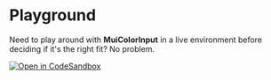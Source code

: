 # Playground

Need to play around with **MuiColorInput** in a live environment before deciding if it's the right fit? No problem.

[![Open in CodeSandbox](https://codesandbox.io/static/img/play-codesandbox.svg)](https://codesandbox.io/s/mui-color-input-fgvny5?fontsize=14&hidenavigation=1&theme=dark)
